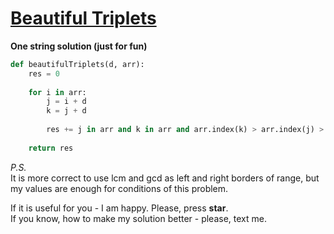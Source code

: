# [Beautiful Triplets](https://www.hackerrank.com/challenges/beautiful-triplets/problem)

**One string solution (just for fun)**
<br>
```python
def beautifulTriplets(d, arr):
    res = 0
    
    for i in arr:
        j = i + d
        k = j + d
        
        res += j in arr and k in arr and arr.index(k) > arr.index(j) > arr.index(i)
    
    return res
```

*P.S.*
<br>
It is more correct to use lcm and gcd as left and right borders of range, but my values are enough for conditions of this problem.

If it is useful for you - I am happy. Please, press **star**.
<br>
If you know, how to make my solution better - please, text me.
